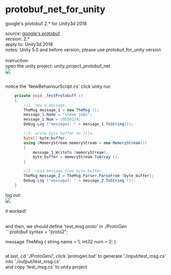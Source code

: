 # protobuf_net_for_unity
google's protobuf 2.* for Unity3d 2018

source:
[google's protobuf](https://github.com/google/protobuf/tree/master/csharp)<br>
version: 2.*<br>
apply to: Unity3d 2018<br>
notes: Unity 5.0 and before version, please use protobuf_for_unity version<br>
<br>
instruction:<br>
open the unity project: unity_project_protobuf_net<br>
![](https://raw.githubusercontent.com/windpersuer/protobuf_net_for_unity/master/doc/Project.png)<br><br>

notice the 'NewBehaviourScript.cs' click unity run<br>
```C#
    private void _TestProtobuff ()
    {
        //1. new a message.
        TheMsg message_1 = new TheMsg ();
        message_1.Name = "steve jobs";
        message_1.Num = 19550224;
        Debug.Log ("message1: " + message_1.ToString());

        //2. write byte buffer to file.
        byte[] byte_buffer;
        using (MemoryStream memoryStream = new MemoryStream())
        {
            message_1.WriteTo (memoryStream);
            byte_buffer = memoryStream.ToArray ();
        }

        //3. read message from byte buffer.
        TheMsg message_2 = TheMsg.Parser.ParseFrom (byte_buffer);
        Debug.Log ("message2: " + message_2.ToString ());
    }
```
log out: <br>
![](https://github.com/windpersuer/protobuf_net_for_unity/blob/master/doc/Log.png)<br><br>
it worked! <br>

<br>
and then, we should define 'test_msg.proto' in ./ProtoGen<br>
```protobuf
syntax = "proto2";

message TheMsg {
  string name = 1;
  int32 num = 2;
}
```
```


at last, cd './ProtoGen/', click 'protogen.bat' to generate './input/test_msg.cs' into './output/test_msg.cs'<br>
and copy 'test_msg.cs' to unity project<br>

